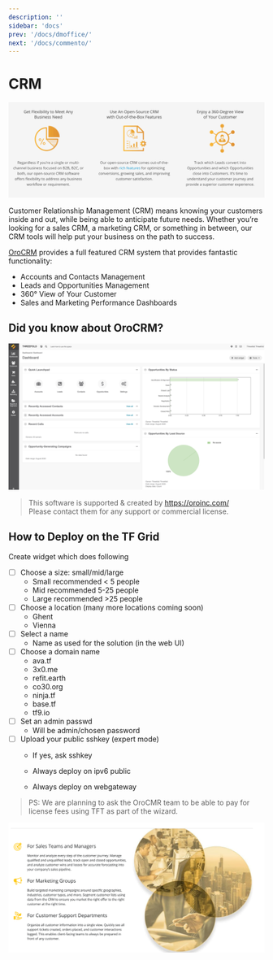 ```yaml
---
description: ''
sidebar: 'docs'
prev: '/docs/dmoffice/'
next: '/docs/commento/'
---
```


# CRM

![](./img/orocrm_1.png)

Customer Relationship Management (CRM) means knowing your customers inside and out, while being able to anticipate future needs. Whether you’re looking for a sales CRM, a marketing CRM, or something in between, our CRM tools will help put your business on the path to success.

[OroCRM](https://oroinc.com/orocrm/) provides a full featured CRM system that provides fantastic functionality:
- Accounts and Contacts Management
- Leads and Opportunities Management
- 360° View of Your Customer
- Sales and Marketing Performance Dashboards

## Did you know about OroCRM?

![](./img/orocrm_screenshot1.png)

> This software is supported & created by https://oroinc.com/ <BR>
> Please contact them for any support or commercial license.

## How to Deploy on the TF Grid

Create widget which does following

- [ ] Choose a size: small/mid/large
  - Small recommended < 5 people
  - Mid recommended 5-25 people
  - Large recommended >25 people
- [ ] Choose a location (many more locations coming soon)
  - Ghent
  - Vienna
- [ ] Select a name
  - Name as used for the solution (in the web UI)
- [ ] Choose a domain name 
  - ava.tf
  - 3x0.me
  - refit.earth
  - co30.org
  - ninja.tf
  - base.tf
  - tf9.io
- [ ] Set an admin passwd
  - Will be admin/chosen password
- [ ] Upload your public sshkey (expert mode)
  - If yes, ask sshkey

  - Always deploy on ipv6 public
  - Always deploy on webgateway

> PS: We are planning to ask the OroCMR team to be able to pay for license fees using TFT as part of 
> the wizard.

![](./img/oro_crm.png)